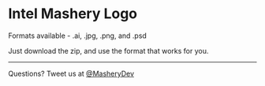 Intel Mashery Logo
=============

Formats available - .ai, .jpg, .png, and .psd

Just download the zip, and use the format that works for you.

---

Questions? Tweet us at [@MasheryDev](http://twitter.com/masherydev)
